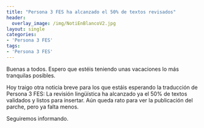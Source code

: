 ```yaml
---
title: "Persona 3 FES ha alcanzado el 50% de textos revisados"
header:
  overlay_image: /img/NotiEnBlancoV2.jpg
layout: single
categories:
- 'Persona 3 FES'
tags:
- 'Persona 3 FES'
---
```


Buenas a todos. Espero que estéis teniendo unas vacaciones lo más tranquilas posibles.

Hoy traigo otra noticia breve para los que estáis esperando la traducción de Persona 3 FES: La revisión lingüística ha alcanzado ya
el 50% de textos validados y listos para insertar. Aún queda rato para ver la publicación del parche, pero ya falta menos.

Seguiremos informando.